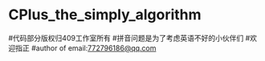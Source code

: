 # CPlus_the_simply_algorithm
#代码部分版权归409工作室所有
#拼音问题是为了考虑英语不好的小伙伴们
#欢迎指正
#author of email:772796186@qq.com
